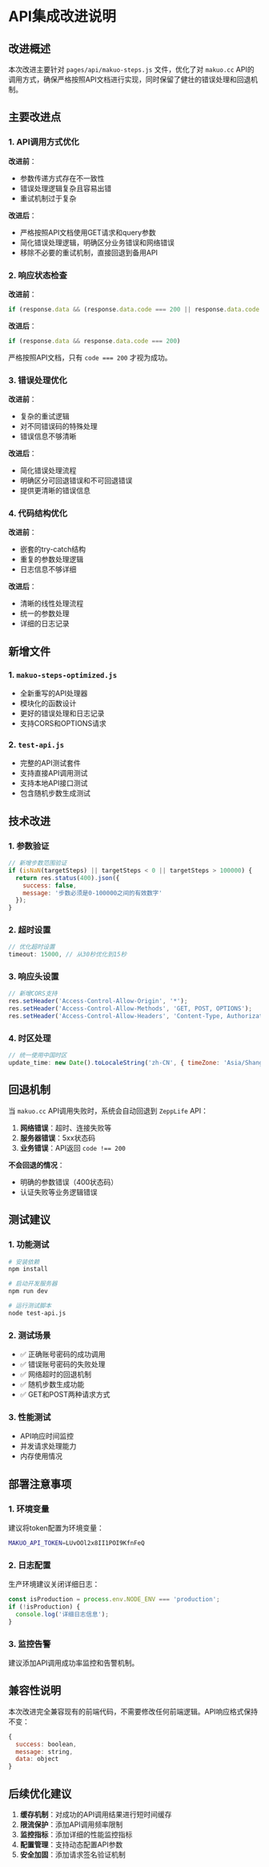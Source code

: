 # API集成改进说明

## 改进概述

本次改进主要针对 `pages/api/makuo-steps.js` 文件，优化了对 `makuo.cc` API的调用方式，确保严格按照API文档进行实现，同时保留了健壮的错误处理和回退机制。

## 主要改进点

### 1. API调用方式优化

**改进前**：
- 参数传递方式存在不一致性
- 错误处理逻辑复杂且容易出错
- 重试机制过于复杂

**改进后**：
- 严格按照API文档使用GET请求和query参数
- 简化错误处理逻辑，明确区分业务错误和网络错误
- 移除不必要的重试机制，直接回退到备用API

### 2. 响应状态检查

**改进前**：
```javascript
if (response.data && (response.data.code === 200 || response.data.code === '200' || response.data.success))
```

**改进后**：
```javascript
if (response.data && response.data.code === 200)
```

严格按照API文档，只有 `code === 200` 才视为成功。

### 3. 错误处理优化

**改进前**：
- 复杂的重试逻辑
- 对不同错误码的特殊处理
- 错误信息不够清晰

**改进后**：
- 简化错误处理流程
- 明确区分可回退错误和不可回退错误
- 提供更清晰的错误信息

### 4. 代码结构优化

**改进前**：
- 嵌套的try-catch结构
- 重复的参数处理逻辑
- 日志信息不够详细

**改进后**：
- 清晰的线性处理流程
- 统一的参数处理
- 详细的日志记录

## 新增文件

### 1. `makuo-steps-optimized.js`
- 全新重写的API处理器
- 模块化的函数设计
- 更好的错误处理和日志记录
- 支持CORS和OPTIONS请求

### 2. `test-api.js`
- 完整的API测试套件
- 支持直接API调用测试
- 支持本地API接口测试
- 包含随机步数生成测试

## 技术改进

### 1. 参数验证
```javascript
// 新增步数范围验证
if (isNaN(targetSteps) || targetSteps < 0 || targetSteps > 100000) {
  return res.status(400).json({
    success: false,
    message: '步数必须是0-100000之间的有效数字'
  });
}
```

### 2. 超时设置
```javascript
// 优化超时设置
timeout: 15000, // 从30秒优化到15秒
```

### 3. 响应头设置
```javascript
// 新增CORS支持
res.setHeader('Access-Control-Allow-Origin', '*');
res.setHeader('Access-Control-Allow-Methods', 'GET, POST, OPTIONS');
res.setHeader('Access-Control-Allow-Headers', 'Content-Type, Authorization');
```

### 4. 时区处理
```javascript
// 统一使用中国时区
update_time: new Date().toLocaleString('zh-CN', { timeZone: 'Asia/Shanghai' })
```

## 回退机制

当 `makuo.cc` API调用失败时，系统会自动回退到 `ZeppLife` API：

1. **网络错误**：超时、连接失败等
2. **服务器错误**：5xx状态码
3. **业务错误**：API返回 `code !== 200`

**不会回退的情况**：
- 明确的参数错误（400状态码）
- 认证失败等业务逻辑错误

## 测试建议

### 1. 功能测试
```bash
# 安装依赖
npm install

# 启动开发服务器
npm run dev

# 运行测试脚本
node test-api.js
```

### 2. 测试场景
- ✅ 正确账号密码的成功调用
- ✅ 错误账号密码的失败处理
- ✅ 网络超时的回退机制
- ✅ 随机步数生成功能
- ✅ GET和POST两种请求方式

### 3. 性能测试
- API响应时间监控
- 并发请求处理能力
- 内存使用情况

## 部署注意事项

### 1. 环境变量
建议将token配置为环境变量：
```bash
MAKUO_API_TOKEN=LUvOOl2x8II1POI9KfnFeQ
```

### 2. 日志配置
生产环境建议关闭详细日志：
```javascript
const isProduction = process.env.NODE_ENV === 'production';
if (!isProduction) {
  console.log('详细日志信息');
}
```

### 3. 监控告警
建议添加API调用成功率监控和告警机制。

## 兼容性说明

本次改进完全兼容现有的前端代码，不需要修改任何前端逻辑。API响应格式保持不变：

```javascript
{
  success: boolean,
  message: string,
  data: object
}
```

## 后续优化建议

1. **缓存机制**：对成功的API调用结果进行短时间缓存
2. **限流保护**：添加API调用频率限制
3. **监控指标**：添加详细的性能监控指标
4. **配置管理**：支持动态配置API参数
5. **安全加固**：添加请求签名验证机制
